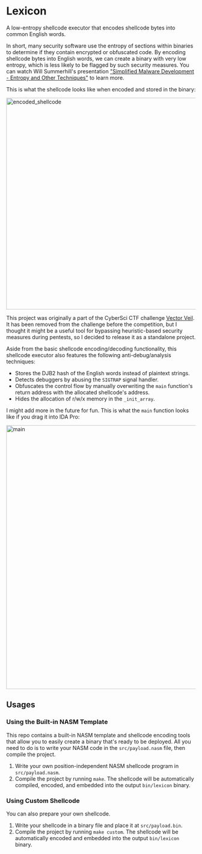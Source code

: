 # Lexicon

A low-entropy shellcode executor that encodes shellcode bytes into common English words.

In short, many security software use the entropy of sections within binaries to determine if they contain encrypted or obfuscated code. By encoding shellcode bytes into English words, we can create a binary with very low entropy, which is less likely to be flagged by such security measures.
You can watch Will Summerhill's presentation ["Simplified Malware Development - Entropy and Other Techniques"](https://youtu.be/F6R-YPsjpVY?t=13597) to learn more.

This is what the shellcode looks like when encoded and stored in the binary:

<img width="970" height="563" alt="encoded_shellcode" src="https://github.com/user-attachments/assets/221dc13f-2fe6-4ecf-af63-ee3bce9a2c2d" />

This project was originally a part of the CyberSci CTF challenge [Vector Veil](https://github.com/k4yt3x/cs2025-rgnl-vecveil). It has been removed from the challenge before the competition, but I thought it might be a useful tool for bypassing heuristic-based security measures during pentests, so I decided to release it as a standalone project.

Aside from the basic shellcode encoding/decoding functionality, this shellcode executor also features the following anti-debug/analysis techniques:

- Stores the DJB2 hash of the English words instead of plaintext strings.
- Detects debuggers by abusing the `SIGTRAP` signal handler.
- Obfuscates the control flow by manually overwriting the `main` function's return address with the allocated shellcode's address.
- Hides the allocation of r/w/x memory in the `_init_array`.

I might add more in the future for fun. This is what the `main` function looks like if you drag it into IDA Pro:

<img width="1342" height="702" alt="main" src="https://github.com/user-attachments/assets/55979357-b3f7-40e1-88e3-070124d553a9" />

## Usages

### Using the Built-in NASM Template

This repo contains a built-in NASM template and shellcode encoding tools that allow you to easily create a binary that's ready to be deployed. All you need to do is to write your NASM code in the `src/payload.nasm` file, then compile the project.

1. Write your own position-independent NASM shellcode program in `src/payload.nasm`.
2. Compile the project by running `make`. The shellcode will be automatically compiled, encoded, and embedded into the output `bin/lexicon` binary.

### Using Custom Shellcode

You can also prepare your own shellcode.

1. Write your shellcode in a binary file and place it at `src/payload.bin`.
2. Compile the project by running `make custom`. The shellcode will be automatically encoded and embedded into the output `bin/lexicon` binary.
